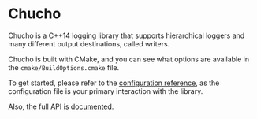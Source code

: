 # Chucho
Chucho is a C++14 logging library that supports hierarchical
loggers and many different output destinations, called writers.

Chucho is built with CMake, and you can see what options are available
in the `cmake/BuildOptions.cmake` file.

To get started, please refer to the [configuration reference](https://github.com/mexicowilly/Chucho/wiki/Configuration),
as the configuration file is your primary interaction with the library.

Also, the full API is [documented](http://www.chucho-log.org/release-2.1).
